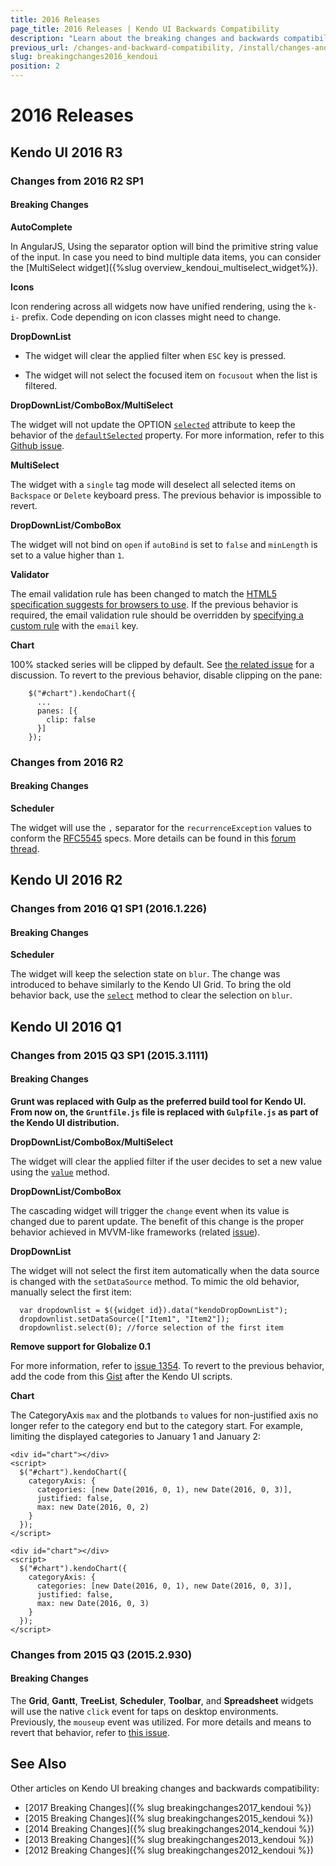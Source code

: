 ```yaml
---
title: 2016 Releases
page_title: 2016 Releases | Kendo UI Backwards Compatibility
description: "Learn about the breaking changes and backwards compatibility released by Kendo UI in 2016."
previous_url: /changes-and-backward-compatibility, /install/changes-and-backward-compatibility, /backwards-compatibility/2016/2016-backward-compatibility
slug: breakingchanges2016_kendoui
position: 2
---
```


# 2016 Releases

## Kendo UI 2016 R3

### Changes from 2016 R2 SP1

#### Breaking Changes

**AutoComplete**

In AngularJS, Using the separator option will bind the primitive string value of the input. In case you need to bind multiple data items, you can consider the [MultiSelect widget]({%slug overview_kendoui_multiselect_widget%}).

**Icons**

Icon rendering across all widgets now have unified rendering, using the `k-i-` prefix. Code depending on icon classes might need to change.

**DropDownList**

* The widget will clear the applied filter when `ESC` key is pressed.

* The widget will not select the focused item on `focusout` when the list is filtered.

**DropDownList/ComboBox/MultiSelect**

The widget will not update the OPTION [`selected`](https://developer.mozilla.org/en-US/docs/Web/HTML/Element/option#attr-selected) attribute to keep the behavior of the  [`defaultSelected`](https://developer.mozilla.org/en/docs/Web/API/HTMLOptionElement#Properties) property. For more information, refer to this [Github issue](https://github.com/telerik/kendo-ui-core/issues/1660).

**MultiSelect**

The widget with a `single` tag mode will deselect all selected items on `Backspace` or `Delete` keyboard press. The previous behavior is impossible to revert.

**DropDownList/ComboBox**

The widget will not bind on `open` if `autoBind` is set to `false` and `minLength` is set to a value higher than `1`.

**Validator**

The email validation rule has been changed to match the [HTML5 specification suggests for browsers to use](https://html.spec.whatwg.org/multipage/forms.html#valid-e-mail-address). If the previous behavior is required, the email validation rule should be overridden by [specifying a custom rule](/controls/editors/validator/overview#custom-rules-for-validation) with the `email` key.

**Chart**

100% stacked series will be clipped by default. See [the related issue](https://github.com/telerik/kendo-ui-core/issues/1699) for a discussion. To revert to the previous behavior, disable clipping on the pane:

```
    $("#chart").kendoChart({
      ...
      panes: [{
        clip: false
      }]
    });
```

### Changes from 2016 R2

#### Breaking Changes

**Scheduler**

The widget will use the `,` separator for the `recurrenceException` values to conform the [RFC5545](http://tools.ietf.org/html/rfc5545#page-120) specs. More details can be found in this [forum thread](http://www.telerik.com/forums/breaking-change-recurrence-exceptions-delimiter-change).

## Kendo UI 2016 R2

### Changes from 2016 Q1 SP1 (2016.1.226)

#### Breaking Changes

**Scheduler**

The widget will keep the selection state on `blur`. The change was introduced to behave similarly to the Kendo UI Grid. To bring the old behavior back, use the [`select`](http://docs.telerik.com/kendo-ui/api/javascript/ui/scheduler/methods/select) method to clear the selection on `blur`.

## Kendo UI 2016 Q1

### Changes from 2015 Q3 SP1 (2015.3.1111)

#### Breaking Changes

**Grunt was replaced with Gulp as the preferred build tool for Kendo UI. From now on, the `Gruntfile.js` file is replaced with `Gulpfile.js` as part of the Kendo UI distribution.**

**DropDownList/ComboBox/MultiSelect**

The widget will clear the applied filter if the user decides to set a new value using the [`value`](/api/javascript/ui/dropdownlist/methods/value) method.

**DropDownList/ComboBox**

The cascading widget will trigger the `change` event when its value is changed due to parent update. The benefit of this change is the proper behavior achieved in MVVM-like frameworks (related [issue](https://github.com/telerik/kendo-ui-core/issues/661)).

**DropDownList**

The widget will not select the first item automatically when the data source is changed with the `setDataSource` method. To mimic the old behavior, manually select the first item:

      var dropdownlist = $({widget id}).data("kendoDropDownList");
      dropdownlist.setDataSource(["Item1", "Item2"]);
      dropdownlist.select(0); //force selection of the first item

**Remove support for Globalize 0.1**

For more information, refer to [issue 1354](https://github.com/telerik/kendo-ui-core/issues/1354). To revert to the previous behavior, add the code from this [Gist](https://gist.github.com/ggkrustev/52bf4558ecd1794e5d94#file-kendo-ui-support-for-globalize-0-1) after the Kendo UI scripts.

**Chart**

The CategoryAxis `max` and the plotbands `to` values for non-justified axis no longer refer to the category end but to the category start. For example, limiting the displayed categories to January 1 and January 2:

```tab-Old
<div id="chart"></div>
<script>
  $("#chart").kendoChart({
    categoryAxis: {
      categories: [new Date(2016, 0, 1), new Date(2016, 0, 3)],
      justified: false,
      max: new Date(2016, 0, 2)
    }
  });
</script>
```
```tab-New
<div id="chart"></div>
<script>
  $("#chart").kendoChart({
    categoryAxis: {
      categories: [new Date(2016, 0, 1), new Date(2016, 0, 3)],
      justified: false,
      max: new Date(2016, 0, 3)
    }
  });
</script>
```

### Changes from 2015 Q3 (2015.2.930)

#### Breaking Changes

The  **Grid**, **Gantt**, **TreeList**, **Scheduler**, **Toolbar**, and **Spreadsheet** widgets will use the native `click` event for taps on desktop environments. Previously, the `mouseup` event was utilized. For more details and means to revert that behavior, refer to [this issue](https://github.com/telerik/kendo-ui-core/issues/1176).

## See Also

Other articles on Kendo UI breaking changes and backwards compatibility:

* [2017 Breaking Changes]({% slug breakingchanges2017_kendoui %})
* [2015 Breaking Changes]({% slug breakingchanges2015_kendoui %})
* [2014 Breaking Changes]({% slug breakingchanges2014_kendoui %})
* [2013 Breaking Changes]({% slug breakingchanges2013_kendoui %})
* [2012 Breaking Changes]({% slug breakingchanges2012_kendoui %})
